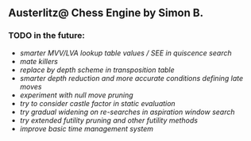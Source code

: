## Austerlitz@ Chess Engine by Simon B.

### TODO in the future:

- *smarter MVV/LVA lookup table values / SEE in quiscence search*
- *mate killers*
- *replace by depth scheme in transposition table*
- *smarter depth reduction and more accurate conditions defining late moves*
- *experiment with null move pruning*
- *try to consider castle factor in static evaluation*
- *try gradual widening on re-searches in aspiration window search*
- *try extended futility pruning and other futility methods*
- *improve basic time management system*
